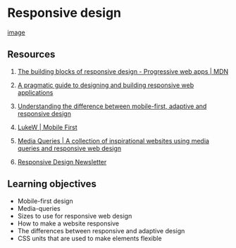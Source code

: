 <h1>Responsive design</h1>

[image](https://github.com/iranziprince01/alu-web-development/assets/116654088/67ca7514-83d5-4799-904c-d03d101bfdba)

<h2>Resources</h2>

1. [The building blocks of responsive design - Progressive web apps | MDN](https://developer.mozilla.org/en-US/docs/Web/Progressive_web_apps/Responsive/responsive_design_building_blocks)

2. [A pragmatic guide to designing and building responsive web applications](https://developerlife.com/2019/08/25/guide-to-building-responsive-web-apps/)

3. [Understanding the difference between mobile-first, adaptive and responsive design](https://fredericgonzalo.com/en/understanding-the-difference-between-mobile-first-adaptive-and-responsive-design/)

4. [LukeW | Mobile First](https://www.lukew.com/ff/entry.asp?933)

5. [Media Queries | A collection of inspirational websites using media queries and responsive web design](https://mediaqueri.es/)

6. [Responsive Design Newsletter](https://bytes.dev/?s=rwd)

<h2>Learning objectives</h2>

<ul>
  <li>Mobile-first design</li>
  <li>Media-queries</li>
  <li>Sizes to use for responsive web design</li>
  <li>How to make a website responsive</li>
  <li>The differences between responsive and adaptive design</li>
  <li>CSS units that are used to make elements flexible</li>
</ul>
